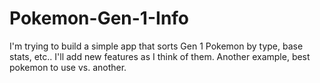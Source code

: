 # Pokemon-Gen-1-Info
I'm trying to build a simple app that sorts Gen 1 Pokemon by type, base stats, etc..
I'll add new features as I think of them.
Another example, best pokemon to use vs. another. 

